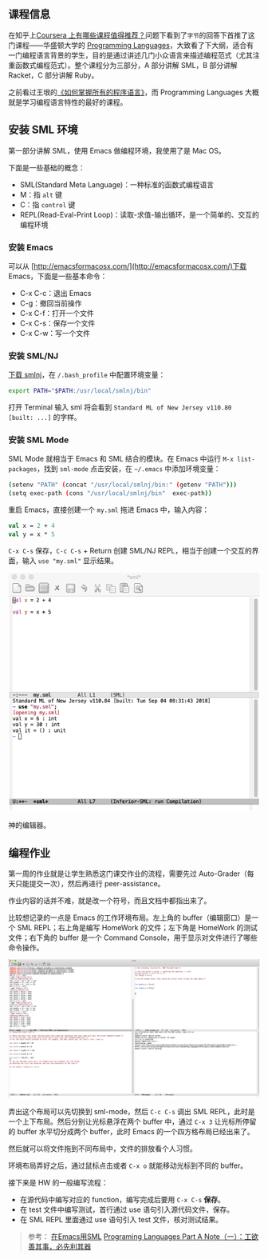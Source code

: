 ## 课程信息

在知乎上[Coursera 上有哪些课程值得推荐？](https://www.zhihu.com/question/22436320)问题下看到了`字节`的回答下首推了这门课程——华盛顿大学的 [Programming Languages](https://www.coursera.org/learn/programming-languages)，大致看了下大纲，适合有一门编程语言背景的学生，目的是通过讲述几门小众语言来描述编程范式（尤其注重函数式编程范式）。整个课程分为三部分，A 部分讲解 SML，B 部分讲解 Racket，C 部分讲解 Ruby。

之前看过王垠的[《如何掌握所有的程序语言》](http://www.yinwang.org/blog-cn/2017/07/06/master-pl)，而 Programming Languages 大概就是学习编程语言特性的最好的课程。

## 安装 SML 环境

第一部分讲解 SML，使用 Emacs 做编程环境，我使用了是 Mac OS。

下面是一些基础的概念：

- SML(Standard Meta Language)：一种标准的函数式编程语言
- M：指 `alt` 键
- C：指 `control` 键
- REPL(Read-Eval-Print Loop)：读取-求值-输出循环，是一个简单的、交互的编程环境

### 安装 Emacs

可以从 [http://emacsformacosx.com/](http://emacsformacosx.com/)下载 Emacs，下面是一些基本命令：

- C-x C-c：退出 Emacs
- C-g：撤回当前操作
- C-x C-f：打开一个文件
- C-x C-s：保存一个文件
- C-x C-w：写一个文件

### 安装 SML/NJ

[下载 smlnj](http://www.smlnj.org/dist/working/110.80/)，在 `/.bash_profile` 中配置环境变量：

```bash
export PATH="$PATH:/usr/local/smlnj/bin"
```

打开 Terminal 输入 sml 将会看到 `Standard ML of New Jersey v110.80 [built: ...]` 的字样。

### 安装 SML Mode

SML Mode 就相当于 Emacs 和 SML 结合的模块。在 Emacs 中运行 `M-x list-packages`，找到 `sml-mode` 点击安装，在 `~/.emacs` 中添加环境变量：

```bash
(setenv "PATH" (concat "/usr/local/smlnj/bin:" (getenv "PATH")))
(setq exec-path (cons "/usr/local/smlnj/bin"  exec-path))
``` 

重启 Emacs，直接创建一个 `my.sml` 拖进 Emacs 中，输入内容：

```sml
val x = 2 + 4
val y = x * 5
```

`C-x C-s` 保存，`C-c C-s` + Return 创建 SML/NJ REPL，相当于创建一个交互的界面，输入 `use "my.sml"` 显示结果。

![1](imgs/1.png)

神的编辑器。

## 编程作业

第一周的作业就是让学生熟悉这门课交作业的流程，需要先过 Auto-Grader（每天只能提交一次），然后再进行 peer-assistance。

作业内容的话并不难，就是改一个符号，而且文档中都指出来了。

比较想记录的一点是 Emacs 的工作环境布局。左上角的 buffer（编辑窗口）是一个 SML REPL；右上角是编写 HomeWork 的文件；左下角是 HomeWork 的测试文件；右下角的 buffer 是一个 Command Console，用于显示对文件进行了哪些命令操作。

![2](imgs/2.png)

弄出这个布局可以先切换到 sml-mode，然后 `C-c C-s` 调出 SML REPL，此时是一个上下布局。然后分别让光标悬浮在两个 buffer 中，通过 `C-x 3` 让光标所停留的 buffer 水平切分成两个 buffer，此时 Emacs 的一个四方格布局已经出来了。

然后就可以将文件拖到不同布局中，文件的排放看个人习惯。

环境布局弄好之后，通过鼠标点击或者 `C-x o` 就能移动光标到不同的 buffer。

接下来是 HW 的一般编写流程：

- 在源代码中编写对应的 function，编写完成后要用 `C-x C-s` **保存**。
- 在 test 文件中编写测试，首行通过 use 语句引入源代码文件，保存。
- 在 SML REPL 里面通过 use 语句引入 test 文件，核对测试结果。


> 参考：
> [在Emacs用SML](https://www.jianshu.com/p/f6115fd42929)
> [Programing Languages Part A Note（一）：工欲善其事，必先利其器](https://zhuanlan.zhihu.com/p/37518107)